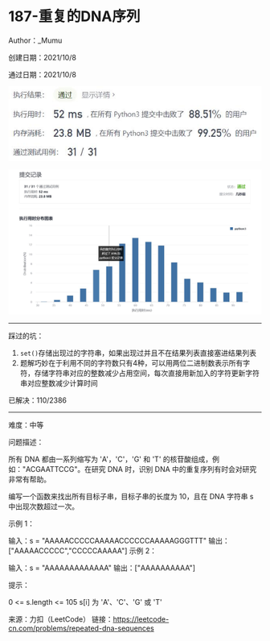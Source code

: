 # 187-重复的DNA序列

Author：_Mumu

创建日期：2021/10/8

通过日期：2021/10/8

![](./通过截图2.jpg)

![](./通过截图1.jpg)

*****

踩过的坑：

1. `set()`存储出现过的字符串，如果出现过并且不在结果列表直接塞进结果列表
2. 题解巧妙在于利用不同的字符数只有4种，可以用两位二进制数表示所有字符，存储字符串对应的整数减少占用空间，每次直接用新加入的字符更新字符串对应整数减少计算时间

已解决：110/2386

*****

难度：中等

问题描述：

所有 DNA 都由一系列缩写为 'A'，'C'，'G' 和 'T' 的核苷酸组成，例如："ACGAATTCCG"。在研究 DNA 时，识别 DNA 中的重复序列有时会对研究非常有帮助。

编写一个函数来找出所有目标子串，目标子串的长度为 10，且在 DNA 字符串 s 中出现次数超过一次。

 

示例 1：

输入：s = "AAAAACCCCCAAAAACCCCCCAAAAAGGGTTT"
输出：["AAAAACCCCC","CCCCCAAAAA"]
示例 2：

输入：s = "AAAAAAAAAAAAA"
输出：["AAAAAAAAAA"]


提示：

0 <= s.length <= 105
s[i] 为 'A'、'C'、'G' 或 'T'

来源：力扣（LeetCode）
链接：https://leetcode-cn.com/problems/repeated-dna-sequences
